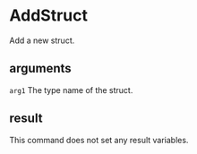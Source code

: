 # AddStruct

Add a new struct.

## arguments

`arg1` The type name of the struct.

## result

This command does not set any result variables.
